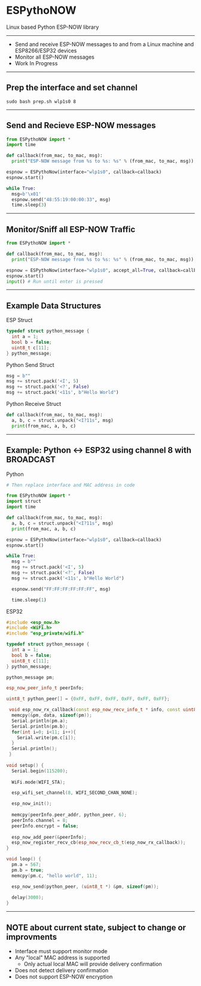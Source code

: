 # ESPythoNOW
Linux based Python ESP-NOW library

---

* Send and receive ESP-NOW messages to and from a Linux machine and ESP8266/ESP32 devices
* Monitor all ESP-NOW messages
* Work In Progress

---
Prep the interface and set channel
---
```
sudo bash prep.sh wlp1s0 8
```
---
Send and Recieve ESP-NOW messages
---
```python
from ESPythoNOW import *
import time

def callback(from_mac, to_mac, msg):
  print("ESP-NOW message from %s to %s: %s" % (from_mac, to_mac, msg))

espnow = ESPythoNow(interface="wlp1s0", callback=callback)
espnow.start()

while True:
  msg=b'\x01'
  espnow.send("48:55:19:00:00:33", msg)
  time.sleep(3)


```
---
Monitor/Sniff all ESP-NOW Traffic
---
```python
from ESPythoNOW import *

def callback(from_mac, to_mac, msg):
  print("ESP-NOW message from %s to %s: %s" % (from_mac, to_mac, msg))

espnow = ESPythoNow(interface="wlp1s0", accept_all=True, callback=callback)
espnow.start()
input() # Run until enter is pressed
```

---
Example Data Structures
---

ESP Struct
```c++
typedef struct python_message {
  int a = 1;
  bool b = false;
  uint8_t c[11];
} python_message;
```

Python Send Struct
```python
msg = b""
msg += struct.pack('<I', 5)
msg += struct.pack('<?', False)
msg += struct.pack('<11s', b"Hello World")
```

Python Receive Struct
```python
def callback(from_mac, to_mac, msg):
  a, b, c = struct.unpack("<I?11s", msg)
  print(from_mac, a, b, c)
```

---
Example: Python <-> ESP32 using channel 8 with BROADCAST
---

Python
```python
# Then replace interface and MAC address in code

from ESPythoNOW import *
import struct
import time

def callback(from_mac, to_mac, msg):
  a, b, c = struct.unpack("<I?11s", msg)
  print(from_mac, a, b, c)

espnow = ESPythoNow(interface="wlp1s0", callback=callback)
espnow.start()

while True:
  msg = b""
  msg += struct.pack('<I', 5)
  msg += struct.pack('<?', False)
  msg += struct.pack('<11s', b"Hello World")

  espnow.send("FF:FF:FF:FF:FF:FF", msg)

  time.sleep(1)
```

ESP32
```c++
#include <esp_now.h>
#include <WiFi.h>
#include "esp_private/wifi.h"

typedef struct python_message {
  int a = 1;
  bool b = false;
  uint8_t c[11];
} python_message;

python_message pm;

esp_now_peer_info_t peerInfo;

uint8_t python_peer[] = {0xFF, 0xFF, 0xFF, 0xFF, 0xFF, 0xFF};

 void esp_now_rx_callback(const esp_now_recv_info_t * info, const uint8_t *data, int len) {
  memcpy(&pm, data, sizeof(pm));
  Serial.println(pm.a);
  Serial.println(pm.b);
  for(int i=0; i<11; i++){
    Serial.write(pm.c[i]);
  }
  Serial.println();
 }
 
void setup() {
  Serial.begin(115200);
 
  WiFi.mode(WIFI_STA);

  esp_wifi_set_channel(8, WIFI_SECOND_CHAN_NONE);

  esp_now_init();
  
  memcpy(peerInfo.peer_addr, python_peer, 6);
  peerInfo.channel = 8;  
  peerInfo.encrypt = false;
  
  esp_now_add_peer(&peerInfo);
  esp_now_register_recv_cb(esp_now_recv_cb_t(esp_now_rx_callback));
}

void loop() {
  pm.a = 567;
  pm.b = true;
  memcpy(pm.c, "hello world", 11);

  esp_now_send(python_peer, (uint8_t *) &pm, sizeof(pm));
   
  delay(3000);
}
```





---
NOTE about current state, subject to change or improvments
---
* Interface must support monitor mode
* Any "local" MAC address is supported
  * Only actual local MAC will provide delivery confirmation
* Does not detect delivery confirmation
* Does not support ESP-NOW encryption
